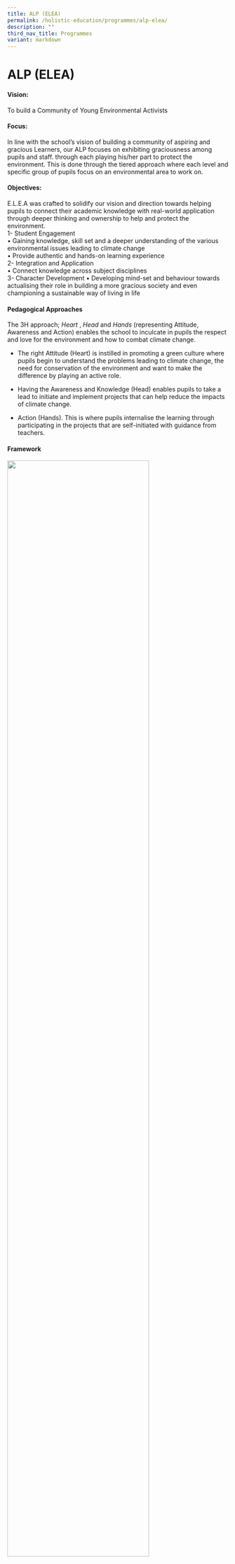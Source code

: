 ```yaml
---
title: ALP (ELEA)
permalink: /holistic-education/programmes/alp-elea/
description: ""
third_nav_title: Programmes
variant: markdown
---
```

ALP (ELEA)
==========

#### Vision:
To build a Community of Young Environmental Activists  

#### Focus:
In line with the school’s vision of building a community of aspiring and gracious Learners, our ALP focuses on exhibiting graciousness among pupils and staff. through each playing his/her part to protect the environment. This is done through the tiered approach where each level and specific group of pupils focus on an environmental area to work on.  
  
#### Objectives:
E.L.E.A was crafted to solidify our vision and direction towards helping pupils to connect their academic knowledge with real-world application through deeper thinking and ownership to help and protect the environment.  <br>
1- Student Engagement <br>
• Gaining knowledge, skill set and a deeper understanding of the various environmental issues leading to climate change <br>
• Provide authentic and hands-on learning experience <br>
2- Integration and Application<br>
• Connect knowledge across subject disciplines<br>
3- Character Development 
• Developing mind-set and behaviour towards actualising their role in building a more gracious society and even championing a sustainable way of living in life 

#### Pedagogical Approaches

The 3H approach;&nbsp;_Heart_&nbsp;,&nbsp;_Head_&nbsp;and&nbsp;_Hands_&nbsp;(representing Attitude, Awareness and Action) enables the school to inculcate in pupils the respect and love for the environment and how to combat climate change.  

*   The right&nbsp;Attitude&nbsp;(Heart) is instilled in promoting a green culture where pupils begin to understand the problems leading to climate change, the need for conservation of the environment and want to make the difference by playing an active role.  
    
*   Having the&nbsp;Awareness&nbsp;and Knowledge (Head) enables pupils to take a lead to initiate and implement projects that can help reduce the impacts of climate change.  
    
*   Action&nbsp;(Hands). This is where pupils internalise the learning through participating in the projects that are self-initiated with guidance from teachers.

#### Framework
<img src="/images/Programmes/EE2.png" style="width:80%">

#### Key Programmes/Initiatives
##### School-based:
**Tier 1: Learning Opportunities for All (P1 to P6)**<br>
**2024 SLOGAN - “Reduce and refuse for sure; let’s turn trash into treasure!”**
<table>
  <tbody>
    <tr>
      <th style="width: 64px;">
        Theme
      </th>
      <th style="width: 64px;">
       Name of Program
      </th>
      <th style="width: 64px;">
        Level <br>Involved
      </th>
			<th style="width: 64px;">
				<nobr>Program Summary</nobr>
      </th>
			<th style="width: 64px;">
        Collaboration
      </th>
    </tr>
    <tr>
      <td rowspan="3" style="width: 60px;">
       Green COPS (Biodiversity- Care for our School)
      </td>
      <td style="width: 60px;">
        Adopt-A-Plant
      </td>
      <td style="text-align: left; width: 60px;">
        P1
      </td>
			 <td style="text-align: left; width: 60px;">To inculcate ownership of school properties: <br> 1. Each class will water the 2 gardens in school twice in Term 3. <br>2. Each plant will then adopt a pot of plant to take care in Sem 2. 
      </td>
			 <td style="text-align: left; width: 60px;">
        P4 ECs will create videos to teach the basic parts of plants and how P1 students should water. 
      </td>
    </tr>
    <tr>
      <td style="text-align: left; width: 60px;">
       Green Wave Commemoration
      </td>
			<td style="text-align: left; width: 60px;">
       P2
      </td>
			<td style="text-align: left; width: 60px;">
       To encourage students to plant an edible plant on their own and take care of it with their family members. 
      </td>
			<td style="text-align: left; width: 60px;">
       PAL committee:<br>
Creation of bottle pot for the plant.
      </td>
    </tr>
		<tr>
      <td style="text-align: left; width: 60px;">
       Green Quest 2024
      </td>
			<td style="text-align: left; width: 60px;">
       P3 - P6 
      </td>
			<td style="text-align: left; width: 60px;">In collaboration with Gardens by the Bay, students can take part in the Green Quest (Seeker Leve). Students will complete activities on biodiversity. 
      </td>
			<td style="text-align: left; width: 60px;">
       Gardens by the Bay 
      </td>
    </tr>
 <tr>
      <td rowspan="2" style="width: 60px;">
      Water HERO
      </td>
      <td style="width: 60px;">
       Mrs Wishy Washy – Which water should we use to wash Mrs Wishy Washy’s animals? 
      </td>
      <td style="text-align: left; width: 60px;">
        P1
      </td>
			 <td style="text-align: left; width: 60px;">Integration with English STELLAR. Through the hands-on learning experience of investigation, pupils will learn that water can be recycled and reused and that water is precious. 
      </td>
			 <td style="text-align: left; width: 60px;">
        English Department  
      </td>
    </tr>
    <tr>
      <td style="text-align: left; width: 60px;">
       What will the weather be like today? 
      </td>
			<td style="text-align: left; width: 60px;">
       P2
      </td>
			<td style="text-align: left; width: 60px;">
      Pupils will create rain gauges from recycled bottles to track the amount of rainfall in school. From this, they will then observe and discuss about the impacts of rainfall and record their data into a bar graph (Math syllabus).  
      </td>
			<td style="text-align: left; width: 60px;">
       Math Department 
      </td>
    </tr>
 <tr>
      <td rowspan="4" style="width: 60px;">
       RRRescuers (Zero Waste)
      </td>
      <td style="width: 60px;">
        Clean Plate Campaign 
      </td>
      <td style="text-align: left; width: 60px;">
        All
      </td>
			 <td style="text-align: left; width: 60px;">To encourage students to understand the importance of food securtiy in Singapore. Students to finish their food and show the clean plate to the parent volunteers. Students to collect 5 stamps in a week to redeem a prize. Campaign runs for a wekk each term. 
      </td>
			 <td style="text-align: left; width: 60px;">
      </td>
    </tr>
    <tr>
      <td style="text-align: left; width: 60px;">
       Recycle Right Mondays 
      </td>
			<td style="text-align: left; width: 60px;">
       All
      </td>
			<td style="text-align: left; width: 60px;">
       To encourage students that ‘life’ of objects that can’t be upcycled or reused can be lengthened by recycling. Students to bring in the designated recyclable for the term. ECs scheduled to remind classmates to bring the recyclable.  
      </td>
			<td style="text-align: left; width: 60px;">
       Mono Food SG &amp; Apeiron Energy 
      </td>
    </tr>
		<tr>
      <td style="text-align: left; width: 60px;">
      Love Your Food @ AGPS
      </td>
			<td style="text-align: left; width: 60px;">
       P3
      </td>
			<td style="text-align: left; width: 60px;">P3 students went through a workshop by Tembusu Pte Ltd on Food Security – Rice production. <br>
Through learning of how Singapore gets its rice, the P3 students will learn about food recycling and how food waste can be turned into compost for plants. Students will then do their VIA in fertilising our school gardens using the food compost.  
      </td>
			<td style="text-align: left; width: 60px;">
      Tembusu Pte Ltd 
      </td>
    </tr>		
			<tr>
      <td style="text-align: left; width: 60px;">
       IPW
      </td>
			<td style="text-align: left; width: 60px;">
       P4 
      </td>
			<td style="text-align: left; width: 60px;">Students will go through the Thinking Design protocol to come up with solutions to environmental issues in school. 
      </td>
			<td style="text-align: left; width: 60px;">
      Across all disciplines
      </td>
    </tr>	
		<tr></tr>
  </tbody>
</table>


**Tier 2: Learning Opportunities for a Targeted Group**<br>
<table>
  <tbody>
    <tr>
      <th style="width: 64px;">
        Theme
      </th>
      <th style="width: 64px;">
       Name of Program
      </th>
      <th style="width: 64px;">
        Level <br>Involved
      </th>
			<th style="width: 64px;">
				<nobr>Program Summary</nobr>
      </th>
			<th style="width: 64px;">
        Collaboration
      </th>
    </tr>
 <tr>
      <td style="width: 60px;">
      Project ECO 
      </td>
      <td style="width: 60px;">
     Environment Champions 
      </td>
      <td style="text-align: left; width: 60px;">
        P5
      </td>
			 <td style="text-align: left; width: 60px;">Initiate and implement 2 environment-themed projects, covering 1 public health and 1 environment protection topic within the school and/or in the community. <br><br>Conduct outreach to the P5 level, MK and/or AGPS population. 
      </td>
			 <td style="text-align: left; width: 60px;">NEA
	 </td></tr>
 <tr>
      <td style="width: 60px;">
     Sengkang Wetlands 
      </td>
      <td style="width: 60px;">
     Environment Champions 
      </td>
      <td style="text-align: left; width: 60px;">
        P4
      </td>
			 <td style="text-align: left; width: 60px;">
Facilitate MK students to learn more about biodiversity and preserving the environment at Sengkang Wetlands.
      </td>
			 <td style="text-align: left; width: 60px;">Science Department MK @ AGPS 
	 </td></tr>
 <tr>
      <td style="width: 60px;">
      Recycle Right Mondays 
      </td>
      <td style="width: 60px;">
     Environment Champions 
      </td>
      <td style="text-align: left; width: 60px;">
        P6
      </td>
			 <td style="text-align: left; width: 60px;">ECs scheduled to remind classmates to bring the recyclables. ECs will be rotated to assist PVs in the collection of recyclable.  
      </td>
			 <td style="text-align: left; width: 60px;">
	 </td></tr>
 <tr>
      <td style="width: 60px;">
STEM Innovators (CCA)  
      </td>
      <td style="width: 60px;">
      </td>
      <td style="text-align: left; width: 60px;">
        P4-P6
      </td>
			 <td style="text-align: left; width: 60px;">*See under CCA (STEM Innovator) tab 
      </td>
			 <td style="text-align: left; width: 60px;">
	 </td></tr>
		<tr></tr>
  </tbody>
</table>


#### [Tier 1: Learning Opportunities for All (P1 to P6)](/holistic-education/programme/alp-elea/Tier-1-Learning-Opportunities-for-All-P1-to-P6/)

#### [Tier 2: Learning Opportunities for a Targeted Group](/holistic-education/programme/alp-elea/Tier-2-Learning-Opportunities-for-a-Targeted-Group)